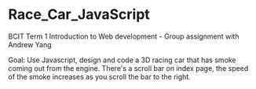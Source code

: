 # Race_Car_JavaScript
BCIT Term 1 Introduction to Web development - Group assignment with Andrew Yang

Goal: Use Javascript, design and code a 3D racing car that has smoke coming out from the engine. 
      There's a scroll bar on index page, the speed of the smoke increases as you scroll the bar to the right. 
